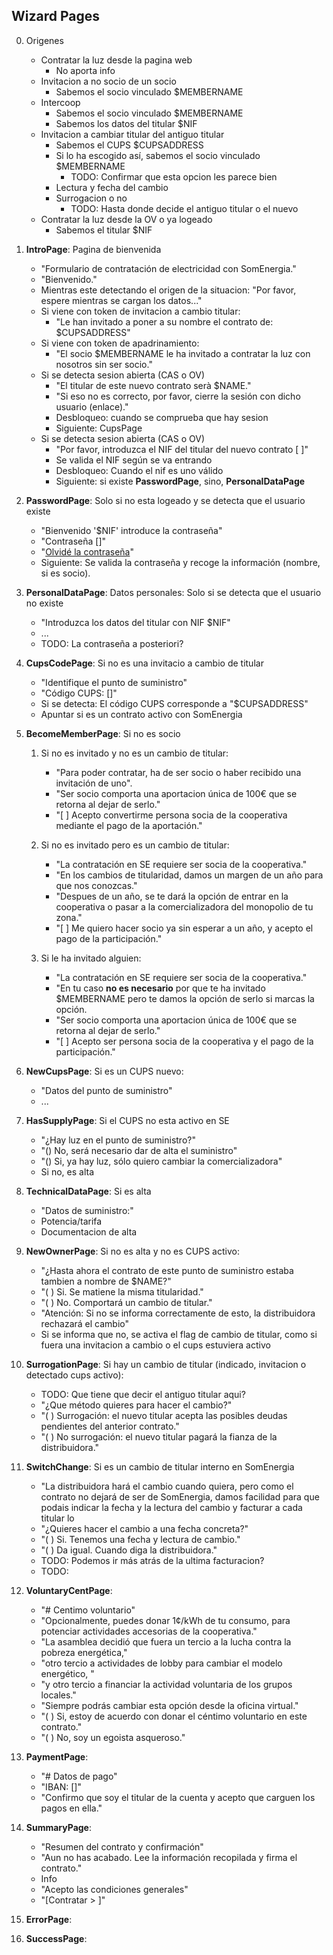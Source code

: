 ## Wizard Pages

0. Origenes
	- Contratar la luz desde la pagina web
		- No aporta info
	- Invitacion a no socio de un socio
		- Sabemos el socio vinculado $MEMBERNAME
	- Intercoop
		- Sabemos el socio vinculado $MEMBERNAME
		- Sabemos los datos del titular $NIF
	- Invitacion a cambiar titular del antiguo titular
		- Sabemos el CUPS $CUPSADDRESS
		- Si lo ha escogido así, sabemos el socio vinculado $MEMBERNAME
			- TODO: Confirmar que esta opcion les parece bien
		- Lectura y fecha del cambio
		- Surrogacion o no
			- TODO: Hasta donde decide el antiguo titular o el nuevo
	- Contratar la luz desde la OV o ya logeado
		- Sabemos el titular $NIF

1. **IntroPage**: Pagina de bienvenida
	- "Formulario de contratación de electricidad con SomEnergia."
	- "Bienvenido."
	- Mientras este detectando el origen de la situacion: "Por favor, espere mientras se cargan los datos..."
	- Si viene con token de invitacion a cambio titular:
		- "Le han invitado a poner a su nombre el contrato de: $CUPSADDRESS"
	- Si viene con token de apadrinamiento:
		- "El socio $MEMBERNAME le ha invitado a contratar la luz con nosotros sin ser socio."
	- Si se detecta sesion abierta (CAS o OV)
		- "El titular de este nuevo contrato serà $NAME."
		- "Si eso no es correcto, por favor, cierre la sesión con dicho usuario (enlace)."
		- Desbloqueo: cuando se comprueba que hay sesion
		- Siguiente: CupsPage
	- Si se detecta sesion abierta (CAS o OV)
		- "Por favor, introduzca el NIF del titular del nuevo contrato [   ]"
		- Se valida el NIF según se va entrando
		- Desbloqueo: Cuando el nif es uno válido
		- Siguiente: si existe **PasswordPage**, sino, **PersonalDataPage**

1. **PasswordPage**: Solo si no esta logeado y se detecta que el usuario existe
	- "Bienvenido '$NIF' introduce la contraseña"
	- "Contraseña []"
	- "[Olvidé la contraseña]()"
	- Siguiente: Se valida la contraseña y recoge la información (nombre, si es socio).

1. **PersonalDataPage**: Datos personales: Solo si se detecta que el usuario no existe
	- "Introduzca los datos del titular con NIF $NIF"
	- ...
	- TODO: La contraseña a posteriori?

1. **CupsCodePage**: Si no es una invitacio a cambio de titular
	- "Identifique el punto de suministro"
	- "Código CUPS: []"
	- Si se detecta: El código CUPS corresponde a "$CUPSADDRESS"
	- Apuntar si es un contrato activo con SomEnergia

1. **BecomeMemberPage**: Si no es socio
	1. Si no es invitado y no es un cambio de titular:
		- "Para poder contratar, ha de ser socio o haber recibido una invitación de uno".
		- "Ser socio comporta una aportacion única de 100€ que se retorna al dejar de serlo."
		- "[ ] Acepto convertirme persona socia de la cooperativa mediante el pago de la aportación."

	1. Si no es invitado pero es un cambio de titular:
		- "La contratación en SE requiere ser socia de la cooperativa."
		- "En los cambios de titularidad, damos un margen de un año para que nos conozcas."
		- "Despues de un año, se te dará la opción de entrar en la cooperativa o pasar a la comercializadora del monopolio de tu zona."
		- "[ ] Me quiero hacer socio ya sin esperar a un año, y acepto el pago de la participación."

	1. Si le ha invitado alguien:
		- "La contratación en SE requiere ser socia de la cooperativa."
		- "En tu caso **no es necesario** por que te ha invitado $MEMBERNAME pero te damos la opción de serlo si marcas la opción.
		- "Ser socio comporta una aportacion única de 100€ que se retorna al dejar de serlo."
		- "[ ] Acepto ser persona socia de la cooperativa y el pago de la participación."


1. **NewCupsPage**: Si es un CUPS nuevo:
	- "Datos del punto de suministro"
	- ...

1. **HasSupplyPage**: Si el CUPS no esta activo en SE
	- "¿Hay luz en el punto de suministro?"
	- "() No, será necesario dar de alta el suministro"
	- "() Si, ya hay luz, sólo quiero cambiar la comercializadora"
	- Si no, es alta

1. **TechnicalDataPage**: Si es alta
	- "Datos de suministro:"
	- Potencia/tarifa
	- Documentacion de alta

1. **NewOwnerPage**: Si no es alta y no es CUPS activo:
	- "¿Hasta ahora el contrato de este punto de suministro estaba tambien a nombre de $NAME?"
	- "( ) Si. Se matiene la misma titularidad."
	- "( ) No. Comportará un cambio de titular."
	- "Atención: Si no se informa correctamente de esto, la distribuidora rechazará el cambio"
	- Si se informa que no, se activa el flag de cambio de titular, como si fuera una invitacion a cambio o el cups estuviera activo

1. **SurrogationPage**: Si hay un cambio de titular (indicado, invitacion o detectado cups activo):
	- TODO: Que tiene que decir el antiguo titular aqui?
	- "¿Que método quieres para hacer el cambio?"
	- "( ) Surrogación: el nuevo titular acepta las posibles deudas pendientes del anterior contrato."
	- "( ) No surrogación: el nuevo titular pagará la fianza de la distribuidora."

1. **SwitchChange**: Si es un cambio de titular interno en SomEnergia
	- "La distribuidora hará el cambio cuando quiera,
	  pero como el contrato no dejará de ser de SomEnergia,
	  damos facilidad para que podais indicar la fecha y la lectura
	  del cambio y facturar a cada titular lo 
	- "¿Quieres hacer el cambio a una fecha concreta?"
	- "( ) Si. Tenemos una fecha y lectura de cambio."
	- "( ) Da igual. Cuando diga la distribuidora."
	- TODO: Podemos ir más atrás de la ultima facturacion?
	- TODO: 

1. **VoluntaryCentPage**:
	- "# Centimo voluntario"
	- "Opcionalmente, puedes donar 1¢/kWh de tu consumo, para potenciar actividades accesorias de la cooperativa."
	- "La asamblea decidió que fuera un tercio a la lucha contra la pobreza energética,"
	- "otro tercio a actividades de lobby para cambiar el modelo energético, "
	- "y otro tercio a financiar la actividad voluntaria de los grupos locales."
	- "Siempre podrás cambiar esta opción desde la oficina virtual."
	- "( ) Si, estoy de acuerdo con donar el céntimo voluntario en este contrato."
	- "( ) No, soy un egoista asqueroso."

1. **PaymentPage**:
	- "# Datos de pago"
	- "IBAN: []"
	- "Confirmo que soy el titular de la cuenta y acepto que carguen los pagos en ella."

1. **SummaryPage**:
	- "Resumen del contrato y confirmación"
	- "Aun no has acabado. Lee la información recopilada y firma el contrato."
	- Info
	- "Acepto las condiciones generales"
	- "[Contratar > ]"

1. **ErrorPage**:

1. **SuccessPage**:






